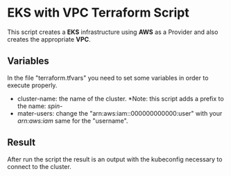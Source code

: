# EKS with VPC Terraform Script

This script creates a **EKS** infrastructure using **AWS** as a Provider and also creates the appropriate **VPC**.  

## Variables

In the file "terraform.tfvars" you need to set some variables in order to execute properly.

- cluster-name: the name of the cluster. *Note: this script adds a prefix to the name: _spin-_
- mater-users: change the "arn:aws:iam::000000000000:user" with your _arn:aws:iam_ same for the "username".

## Result

After run the script the result is an output with the kubeconfig necessary to connect to the cluster. 
